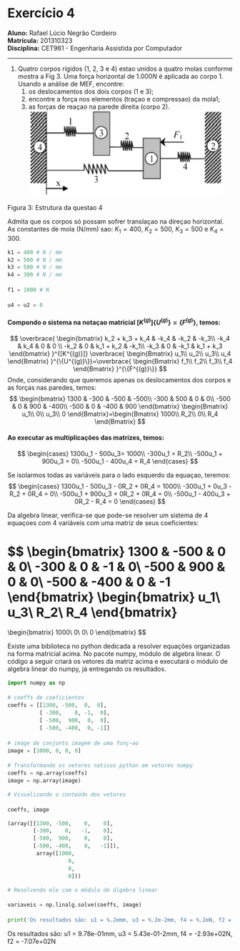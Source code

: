 # Exercício 4

**Aluno:** Rafael Lúcio Negrão Cordeiro<br/>
**Matrícula:** 201310323<br/>
**Disciplina:** CET961 - Engenharia Assistida por Computador

---

1. Quatro corpos rígidos (1, 2, 3 e 4) estao unidos a quatro molas conforme mostra a Fig 3. Uma força horizontal de $1.000 N$ é aplicada ao corpo 1. Usando a análise de MEF, encontre:
	1. os deslocamentos dos dois corpos (1 e 3);
	2. encontre a força nos elementos (traçao e  compressao) da mola1;
	3. as forças de reaçao na parede direita (corpo 2).
![](exec4_structure.png)

<span class="caption">Figura 3: Estrutura da questao 4</span>

Admita que os corpos só possam sofrer translaçao na direçao horizontal. As constantes de mola (N/mm) sao: $K_1 = 400$, $K_2 = 500$, $K_3 = 500$ e $K_4 = 300$.

```python
k1 = 400 # N / mm
k2 = 500 # N / mm
k3 = 500 # N / mm
k4 = 300 # N / mm

f1 = 1000 # N

u4 = u2 = 0
```


#### Compondo o sistema na notaçao matricial $[K^{(g)}]\{U^{(g)}\} = \{F^{(g)}\}$, temos:

$$
\overbrace{
    \begin{bmatrix}
        k_2 + k_3 + k_4 & -k_4 & -k_2 & -k_3\\
        -k_4 & k_4 & 0 & 0 \\
        -k_2 & 0 & k_1 + k_2 & -k_1\\
        -k_3 & 0 & -k_1 & k_1 + k_3
    \end{bmatrix}
}^{[K^{(g)}]}
\overbrace{
    \begin{Bmatrix}
        u_1\\
        u_2\\
        u_3\\
        u_4
    \end{Bmatrix}
}^{\{U^{(g)}\}}=\overbrace{
    \begin{Bmatrix}
        f_1\\
        f_2\\
        f_3\\
        f_4
    \end{Bmatrix}
}^{\{F^{(g)}\}}
$$
Onde, considerando que queremos apenas os deslocamentos dos corpos e as forças nas paredes, temos:
$$
\begin{bmatrix}
    1300 & -300 & -500 & -500\\
    -300 & 500 & 0 & 0\\
    -500 & 0 & 900 & -400\\
    -500 & 0 & -400 & 900
\end{bmatrix}
\begin{Bmatrix}
    u_1\\
    0\\
    u_3\\
    0
\end{Bmatrix}=\begin{Bmatrix}
    1000\\
    R_2\\
    0\\
    R_4
\end{Bmatrix}
$$

#### Ao executar as multiplicações das matrizes, temos:
$$
\begin{cases}
    1300u_1 - 500u_3= 1000\\
    -300u_1 = R_2\\
    -500u_1 + 900u_3 = 0\\
    -500u_1 - 400u_4 = R_4
\end{cases}
$$

Se isolarmos todas as variáveis para o lado esquerdo da equaçao, teremos: 
$$
\begin{cases}
   1300u_1 - 500u_3 - 0R_2 + 0R_4 = 1000\\
   -300u_1 + 0u_3 - R_2 + 0R_4 = 0\\
   -500u_1 + 900u_3 + 0R_2 + 0R_4 = 0\\
   -500u_1 - 400u_3 + 0R_2 - R_4 = 0
\end{cases}
$$

Da algebra linear, verifica-se que pode-se resolver um sistema de 4 equaçoes com 4 variáveis com uma matriz de seus coeficientes:

$$
\begin{bmatrix}
    1300 & -500 & 0 & 0\\
    -300 & 0 & -1 & 0\\
    -500 & 900 & 0 & 0\\
    -500 & -400 & 0 & -1
\end{bmatrix}
\begin{bmatrix}
    u_1\\
    u_3\\
    R_2\\
    R_4
\end{bmatrix}
=
\begin{bmatrix}
    1000\\
    0\\
    0\\
    0
\end{bmatrix}
$$

Existe uma biblioteca no python dedicada a resolver equações organizadas na forma matricial acima. No pacote numpy, módulo de algebra linear. O código a seguir criará os vetores da matriz acima e executará o módulo de algebra linear do numpy, já entregando os resultados.

```python
import numpy as np

# coeffs de coeficientes
coeffs = [[1300, -500,  0,  0],
          [ -300,    0, -1,  0],
          [ -500,  900,  0,  0],
          [ -500, -400,  0, -1]]

# image de conjunto imagem de uma funç~ao
image = [1000, 0, 0, 0]

# Transformando os vetores nativos python em vetores numpy
coeffs = np.array(coeffs)
image = np.array(image)
```

```python
# Visualizando o conteúdo dos vetores

coeffs, image
```

```python
(array([[1300, -500,    0,    0],
        [-300,    0,   -1,    0],
        [-500,  900,    0,    0],
        [-500, -400,    0,   -1]]),
         array([1000,    
         		   0,    
         		   0,    
         		   0]))
```

```python
# Resolvendo ele com o módulo de álgebra linear

variaveis = np.linalg.solve(coeffs, image)

print('Os resultados são: u1 = %.2emm, u3 = %.2e-2mm, f4 = %.2eN, f2 = %.2eN' % tuple(variaveis))
```
<span class="caption">Os resultados são: u1 = 9.78e-01mm, u3 = 5.43e-01-2mm, f4 = -2.93e+02N, f2 = -7.07e+02N
</span>